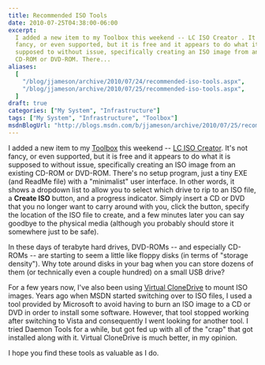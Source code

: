 ```yaml
---
title: Recommended ISO Tools
date: 2010-07-25T04:38:00-06:00
excerpt:
  I added a new item to my Toolbox this weekend -- LC ISO Creator . It's not
  fancy, or even supported, but it is free and it appears to do what it is
  supposed to without issue, specifically creating an ISO image from an existing
  CD-ROM or DVD-ROM. There...
aliases:
  [
    "/blog/jjameson/archive/2010/07/24/recommended-iso-tools.aspx",
    "/blog/jjameson/archive/2010/07/25/recommended-iso-tools.aspx",
  ]
draft: true
categories: ["My System", "Infrastructure"]
tags: ["My System", "Infrastructure", "Toolbox"]
msdnBlogUrl: "http://blogs.msdn.com/b/jjameson/archive/2010/07/25/recommended-iso-tools.aspx"
---
```


I added a new item to my
[Toolbox](/blog/jjameson/2007/03/22/backedup-and-notbackedup) this weekend --
[LC ISO Creator](http://www.lucersoft.com/freeware.php). It's not fancy, or even
supported, but it is free and it appears to do what it is supposed to without
issue, specifically creating an ISO image from an existing CD-ROM or DVD-ROM.
There's no setup program, just a tiny EXE (and ReadMe file) with a "minimalist"
user interface. In other words, it shows a dropdown list to allow you to select
which drive to rip to an ISO file, a **Create ISO** button, and a progress
indicator. Simply insert a CD or DVD that you no longer want to carry around
with you, click the button, specify the location of the ISO file to create, and
a few minutes later you can say goodbye to the physical media (although you
probably should store it somewhere just to be safe).

In these days of terabyte hard drives, DVD-ROMs -- and especially CD-ROMs -- are
starting to seem a little like floppy disks (in terms of "storage density"). Why
tote around disks in your bag when you can store dozens of them (or technically
even a couple hundred) on a small USB drive?

For a few years now, I've also been using
[Virtual CloneDrive](http://www.slysoft.com/en/virtual-clonedrive.html) to mount
ISO images. Years ago when MSDN started switching over to ISO files, I used a
tool provided by Microsoft to avoid having to burn an ISO image to a CD or DVD
in order to install some software. However, that tool stopped working after
switching to Vista and consequently I went looking for another tool. I tried
Daemon Tools for a while, but got fed up with all of the "crap" that got
installed along with it. Virtual CloneDrive is much better, in my opinion.

I hope you find these tools as valuable as I do.


